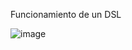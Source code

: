 Funcionamiento de un DSL 

![image](https://github.com/user-attachments/assets/df45a036-57ad-4583-8fbe-6d37ae70ab5d)

